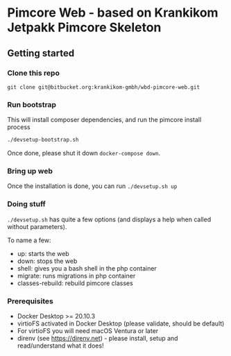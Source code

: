 # Pimcore Web - based on Krankikom Jetpakk Pimcore Skeleton


## Getting started

### Clone this repo
`git clone git@bitbucket.org:krankikom-gmbh/wbd-pimcore-web.git`

### Run bootstrap

This will install composer dependencies, and run the pimcore install process
```bash
./devsetup-bootstrap.sh
```
Once done, please shut it down `docker-compose down`.

### Bring up web

Once the installation is done, you can run `./devsetup.sh up`


### Doing stuff

`./devsetup.sh` has quite a few options (and displays a help when called without parameters).

To name a few:

- up: starts the web
- down: stops the web
- shell: gives you a bash shell in the php container
- migrate: runs migrations in php container
- classes-rebuild: rebuild pimcore classes


### Prerequisites 

* Docker Desktop >= 20.10.3
* virtioFS activated in Docker Desktop (please validate, should be default)
* For virtioFS you will need macOS Ventura or later
* direnv (see https://direnv.net) - please install, setup and read/understand what it does!
